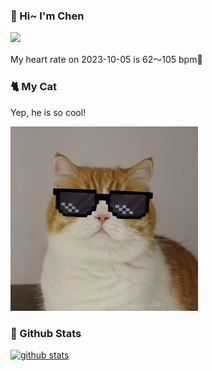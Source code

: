 ### 👋 Hi~ I'm Chen 

![](https://komarev.com/ghpvc/?username=z1cheng&style=flat)

My heart rate on 2023-10-05 is 62～105 bpm💖

### 🐈 My Cat
Yep, he is so cool!

<img src="/images/mycat.jpg" width="300px" />

### 🧐 Github Stats
[![github stats](https://github-readme-stats.vercel.app/api?username=z1cheng&show_icons=true&theme=default)](https://github.com/anuraghazra/github-readme-stats)

